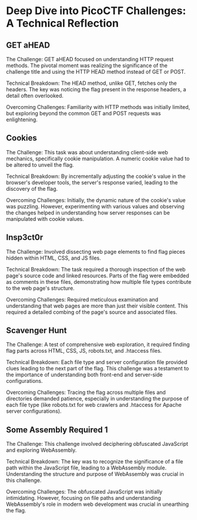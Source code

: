 # Deep Dive into PicoCTF Challenges: A Technical Reflection

## GET aHEAD
The Challenge: GET aHEAD focused on understanding HTTP request methods. The pivotal moment was realizing the significance of the challenge title and using the HTTP HEAD method instead of GET or POST.

Technical Breakdown: The HEAD method, unlike GET, fetches only the headers. The key was noticing the flag present in the response headers, a detail often overlooked.

Overcoming Challenges: Familiarity with HTTP methods was initially limited, but exploring beyond the common GET and POST requests was enlightening.

## Cookies
The Challenge: This task was about understanding client-side web mechanics, specifically cookie manipulation. A numeric cookie value had to be altered to unveil the flag.

Technical Breakdown: By incrementally adjusting the cookie's value in the browser's developer tools, the server's response varied, leading to the discovery of the flag.

Overcoming Challenges: Initially, the dynamic nature of the cookie's value was puzzling. However, experimenting with various values and observing the changes helped in understanding how server responses can be manipulated with cookie values.

## Insp3ct0r
The Challenge: Involved dissecting web page elements to find flag pieces hidden within HTML, CSS, and JS files.

Technical Breakdown: The task required a thorough inspection of the web page's source code and linked resources. Parts of the flag were embedded as comments in these files, demonstrating how multiple file types contribute to the web page's structure.

Overcoming Challenges: Required meticulous examination and understanding that web pages are more than just their visible content. This required a detailed combing of the page's source and associated files.

## Scavenger Hunt
The Challenge: A test of comprehensive web exploration, it required finding flag parts across HTML, CSS, JS, robots.txt, and .htaccess files.

Technical Breakdown: Each file type and server configuration file provided clues leading to the next part of the flag. This challenge was a testament to the importance of understanding both front-end and server-side configurations.

Overcoming Challenges: Tracing the flag across multiple files and directories demanded patience, especially in understanding the purpose of each file type (like robots.txt for web crawlers and .htaccess for Apache server configurations).

## Some Assembly Required 1
The Challenge: This challenge involved deciphering obfuscated JavaScript and exploring WebAssembly.

Technical Breakdown: The key was to recognize the significance of a file path within the JavaScript file, leading to a WebAssembly module. Understanding the structure and purpose of WebAssembly was crucial in this challenge.

Overcoming Challenges: The obfuscated JavaScript was initially intimidating. However, focusing on file paths and understanding WebAssembly's role in modern web development was crucial in unearthing the flag.